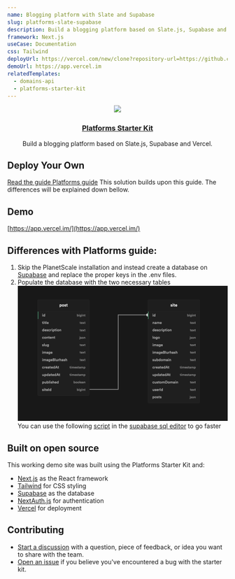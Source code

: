 ```yaml
---
name: Blogging platform with Slate and Supabase
slug: platforms-slate-supabase
description: Build a blogging platform based on Slate.js, Supabase and Vercel.
framework: Next.js
useCase: Documentation
css: Tailwind
deployUrl: https://vercel.com/new/clone?repository-url=https://github.com/khulnasoft-lab/examples/tree/main/solutions/platforms-slate-supabase&project-name=platforms-slate-supabase&repo-name=platforms-slate-supabase&env=NEXTAUTH_URL,SECRET,AUTH_BEARER_TOKEN,PROJECT_ID_VERCEL,TEAM_ID_VERCEL,SUPABASE_URL,SUPABASE_ANON_KEY,GITHUB_CLIENT_ID,GITHUB_CLIENT_SECRET
demoUrl: https://app.vercel.im
relatedTemplates:
  - domains-api
  - platforms-starter-kit
---
```


<p align="center">
  <a href="https://vercel.com/platforms">
    <img src="https://assets.vercel.com/image/upload/v1588805858/repositories/vercel/logo.png" height="96">
    <h3 align="center">Platforms Starter Kit</h3>
  </a>
</p>

<p align="center">
Build a blogging platform based on Slate.js, Supabase and Vercel.
<br/>

## Deploy Your Own

[Read the guide Platforms guide](https://vercel.com/guides/nextjs-multi-tenant-application) This solution builds upon this guide. The differences will be explained down bellow.

## Demo

[https://app.vercel.im/](https://app.vercel.im/)

## Differences with Platforms guide:

1. Skip the PlanetScale installation and instead create a database on [Supabase](https://supabase.com/) and replace the proper keys in the .env files.
2. Populate the database with the two necessary tables ![Schema](./Schema.png) You can use the following [script](./dbScript.sql) in the [supabase sql editor](https://supabase.com/docs/guides/database#the-sql-editor) to go faster

## Built on open source

This working demo site was built using the Platforms Starter Kit and:

- [Next.js](https://nextjs.org/) as the React framework
- [Tailwind](https://tailwindcss.com/) for CSS styling
- [Supabase](https://supabase.com/) as the database
- [NextAuth.js](https://next-auth.js.org/) for authentication
- [Vercel](http://vercel.com/) for deployment

## Contributing

- [Start a discussion](https://github.com/khulnasoft-lab/platforms/discussions) with a question, piece of feedback, or idea you want to share with the team.
- [Open an issue](https://github.com/khulnasoft-lab/platforms/issues) if you believe you've encountered a bug with the starter kit.
